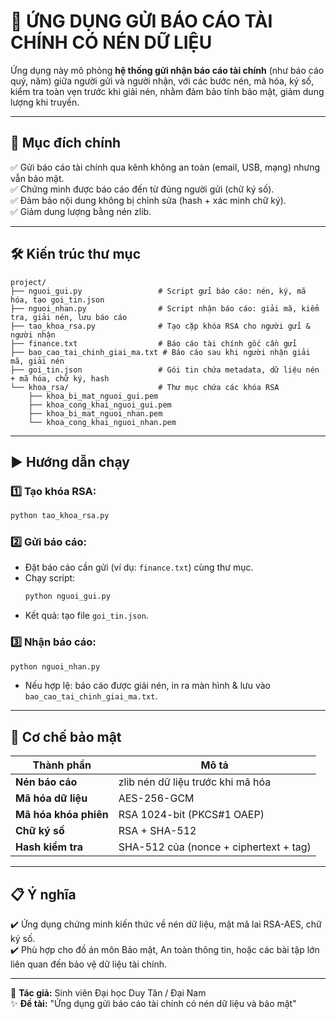 # 📑 ỨNG DỤNG GỬI BÁO CÁO TÀI CHÍNH CÓ NÉN DỮ LIỆU

Ứng dụng này mô phỏng **hệ thống gửi nhận báo cáo tài chính** (như báo cáo quý, năm) giữa người gửi và người nhận, với các bước nén, mã hóa, ký số, kiểm tra toàn vẹn trước khi giải nén, nhằm đảm bảo tính bảo mật, giảm dung lượng khi truyền.

---

## 🧩 Mục đích chính

✅ Gửi báo cáo tài chính qua kênh không an toàn (email, USB, mạng) nhưng vẫn bảo mật.  
✅ Chứng minh được báo cáo đến từ đúng người gửi (chữ ký số).  
✅ Đảm bảo nội dung không bị chỉnh sửa (hash + xác minh chữ ký).  
✅ Giảm dung lượng bằng nén zlib.

---

## 🛠️ Kiến trúc thư mục

```
project/
├── nguoi_gui.py                 # Script gửi báo cáo: nén, ký, mã hóa, tạo goi_tin.json
├── nguoi_nhan.py                # Script nhận báo cáo: giải mã, kiểm tra, giải nén, lưu báo cáo
├── tao_khoa_rsa.py              # Tạo cặp khóa RSA cho người gửi & người nhận
├── finance.txt                  # Báo cáo tài chính gốc cần gửi
├── bao_cao_tai_chinh_giai_ma.txt # Báo cáo sau khi người nhận giải mã, giải nén
├── goi_tin.json                 # Gói tin chứa metadata, dữ liệu nén + mã hóa, chữ ký, hash
└── khoa_rsa/                    # Thư mục chứa các khóa RSA
    ├── khoa_bi_mat_nguoi_gui.pem
    ├── khoa_cong_khai_nguoi_gui.pem
    ├── khoa_bi_mat_nguoi_nhan.pem
    └── khoa_cong_khai_nguoi_nhan.pem
```

---

## ▶️ Hướng dẫn chạy

### 1️⃣ Tạo khóa RSA:
```bash
python tao_khoa_rsa.py
```

### 2️⃣ Gửi báo cáo:
- Đặt báo cáo cần gửi (ví dụ: `finance.txt`) cùng thư mục.
- Chạy script:
  ```bash
  python nguoi_gui.py
  ```
- Kết quả: tạo file `goi_tin.json`.

### 3️⃣ Nhận báo cáo:
```bash
python nguoi_nhan.py
```
- Nếu hợp lệ: báo cáo được giải nén, in ra màn hình & lưu vào `bao_cao_tai_chinh_giai_ma.txt`.

---

## 🔐 Cơ chế bảo mật

| Thành phần       | Mô tả                                     |
| ---------------- | ----------------------------------------- |
| **Nén báo cáo**  | zlib nén dữ liệu trước khi mã hóa         |
| **Mã hóa dữ liệu** | AES-256-GCM                              |
| **Mã hóa khóa phiên** | RSA 1024-bit (PKCS#1 OAEP)            |
| **Chữ ký số**    | RSA + SHA-512                            |
| **Hash kiểm tra** | SHA-512 của (nonce + ciphertext + tag)   |

---

## 📋 Ý nghĩa

✔️ Ứng dụng chứng minh kiến thức về nén dữ liệu, mật mã lai RSA-AES, chữ ký số.  
✔️ Phù hợp cho đồ án môn Bảo mật, An toàn thông tin, hoặc các bài tập lớn liên quan đến bảo vệ dữ liệu tài chính.

---

🚀 **Tác giả:** Sinh viên Đại học Duy Tân / Đại Nam  
✨ **Đề tài:** "Ứng dụng gửi báo cáo tài chính có nén dữ liệu và bảo mật"
